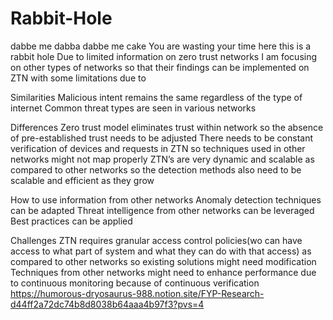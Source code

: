 # Rabbit-Hole
dabbe me dabba dabbe me cake
You are wasting your time here this is a rabbit hole
Due to limited information on zero trust networks I am focusing on other types of networks so that their findings can be implemented on ZTN with some limitations due to

Similarities
Malicious intent remains the same regardless of the type of internet
Common threat types are seen in various networks

Differences
Zero trust model eliminates trust within network so the absence of pre-established trust needs to be adjusted
There needs to be constant verification of devices and requests in ZTN so techniques used in other networks might not map properly
ZTN’s are very dynamic and scalable as compared to other networks so the detection methods also need to be scalable and efficient as they grow

How to use information from other networks 
Anomaly detection techniques can be adapted
Threat intelligence from other networks can be leveraged
Best practices can be applied

Challenges
ZTN requires granular access control policies(wo can have access to what part of system and what they can do with that access) as compared to other networks so existing solutions might need modification
Techniques from other networks might need to enhance performance due to continuous monitoring because of continuous verification
https://humorous-dryosaurus-988.notion.site/FYP-Research-d44ff2a72dc74b8d8038b64aaa4b97f3?pvs=4
